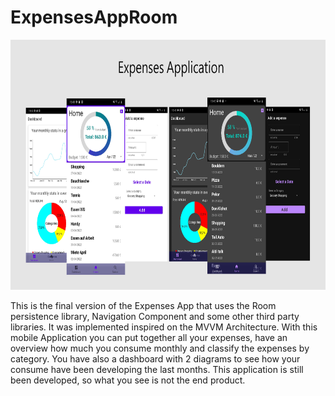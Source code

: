 # ExpensesAppRoom

<img src="https://github.com/agul1no/ExpensesAppRoom/blob/master/Endmockup.png" width="1000" height="400" />

This is the final version of the Expenses App that uses the Room persistence library, Navigation Component and some other third party libraries. It was implemented inspired 
on the MVVM Architecture. With this mobile Application you can put together all your expenses, have an overview how much you consume monthly and classify the expenses by
category. You have also a dashboard with 2 diagrams to see how your consume have been developing the last months.
This application is still been developed, so what you see is not the end product.
